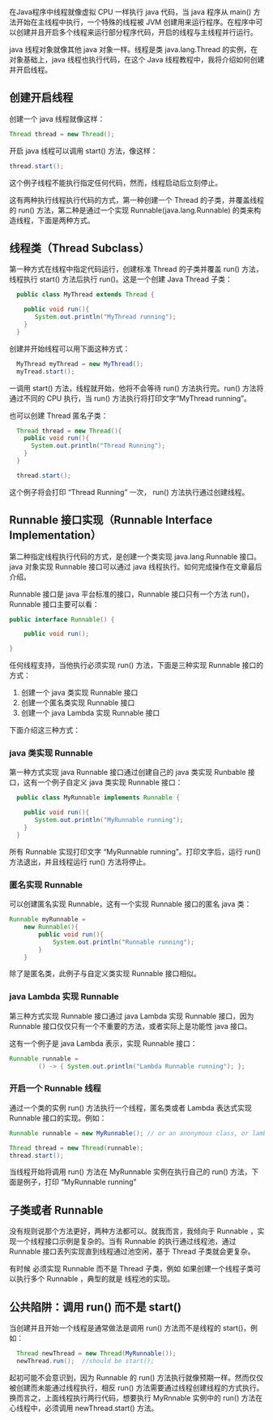 在Java程序中线程就像虚拟 CPU 一样执行 java 代码，当 java 程序从 main() 方法开始在主线程中执行，一个特殊的线程被 JVM 创建用来运行程序。在程序中可以创建并且开启多个线程来运行部分程序代码，开启的线程与主线程并行运行。

java 线程对象就像其他 java 对象一样。线程是类 java.lang.Thread 的实例，在对象基础上，java 线程也执行代码，在这个 Java 线程教程中，我将介绍如何创建并开启线程。

## 创建开启线程

创建一个 java 线程就像这样：

```java
Thread thread = new Thread();
```

开启 java 线程可以调用 start() 方法，像这样：

```java
thread.start();
```

这个例子线程不能执行指定任何代码，然而，线程启动后立刻停止。

这有两种执行线程执行代码的方式，第一种创建一个 Thread 的子类，并覆盖线程的 run() 方法，第二种是通过一个实现 Runnable(java.lang.Runnable) 的类来构造线程，下面是两种方式。

## 线程类（Thread Subclass）

第一种方式在线程中指定代码运行，创建标准 Thread 的子类并覆盖 run() 方法，线程执行 start() 方法后执行 run()。这是一个创建 Java Thread 子类：

```java
  public class MyThread extends Thread {

    public void run(){
       System.out.println("MyThread running");
    }
  }
```

创建并开始线程可以用下面这种方式：

```java
  MyThread myThread = new MyThread();
  myTread.start();
```

一调用 start() 方法，线程就开始，他将不会等待 run() 方法执行完。run() 方法将通过不同的 CPU 执行，当 run() 方法执行将打印文字“MyThread running”。

也可以创建 Thread 匿名子类：
```java
  Thread thread = new Thread(){
    public void run(){
      System.out.println("Thread Running");
    }
  }

  thread.start();
```

这个例子将会打印 “Thread Running” 一次， run() 方法执行通过创建线程。

## Runnable 接口实现（Runnable Interface Implementation）
第二种指定线程执行代码的方式，是创建一个类实现 java.lang.Runnable 接口。java 对象实现 Runnable 接口可以通过 java 线程执行。如何完成操作在文章最后介绍。

Runnable 接口是 java 平台标准的接口，Runnable 接口只有一个方法 run()，Runnable 接口主要可以看：

```java
public interface Runnable() {

    public void run();

}
```

任何线程支持，当他执行必须实现 run() 方法，下面是三种实现 Runnable 接口的方式：
1. 创建一个 java 类实现 Runnable 接口
2. 创建一个匿名类实现 Runnable 接口
3. 创建一个 java Lambda 实现 Runnable 接口

下面介绍这三种方式：

### java 类实现 Runnable
第一种方式实现 java Runnable 接口通过创建自己的 java 类实现 Runbable 接口，这有一个例子自定义 java 类实现 Runnable 接口：
```java
  public class MyRunnable implements Runnable {

    public void run(){
       System.out.println("MyRunnable running");
    }
  }
```

所有 Runnable 实现打印文字 “MyRunnable running”。打印文字后，运行 run() 方法退出，并且线程运行 run() 方法将停止。

### 匿名实现 Runnable

可以创建匿名实现 Runnable，这有一个实现 Runnable 接口的匿名 java 类：
```java
Runnable myRunnable =
    new Runnable(){
        public void run(){
            System.out.println("Runnable running");
        }
    }
```
除了是匿名类，此例子与自定义类实现 Runnable 接口相似。

### java Lambda 实现 Runnable

第三种方式实现 Runnable 接口通过 java Lambda 实现 Runnable 接口，因为 Runnable 接口仅仅只有一个不重要的方法，或者实际上是功能性 java 接口。

这有一个例子是 java Lambda 表示，实现 Runnable 接口：
```java
Runnable runnable =
        () -> { System.out.println("Lambda Runnable running"); };
```

### 开启一个 Runnable 线程

通过一个类的实例 run() 方法执行一个线程，匿名类或者 Lambda 表达式实现 Runnable 接口的实现。例如：

```java
Runnable runnable = new MyRunnable(); // or an anonymous class, or lambda...

Thread thread = new Thread(runnable);
thread.start();
```
当线程开始将调用 run() 方法在 MyRunnable 实例在执行自己的 run() 方法，下面是例子，打印 “MyRunnable running”

## 子类或者 Runnable

没有规则说那个方法更好，两种方法都可以。就我而言，我倾向于 Runnable ，实现一个线程接口示例是复杂的。当有 Runnable 的执行通过线程池，通过 Runnable 接口丢列实现直到线程通过池空闲，基于 Thread 子类就会更复杂。

有时候 必须实现 Runnable 而不是 Thread 子类，例如 如果创建一个线程子类可以执行多个 Runnable ，典型的就是 线程池的实现。

## 公共陷阱：调用 run() 而不是 start()

当创建并且开始一个线程是通常做法是调用 run() 方法而不是线程的 start()，例如：
```java
  Thread newThread = new Thread(MyRunnable());
  newThread.run();  //should be start();
```

起初可能不会意识到，因为 Runnable 的 run() 方法执行就像预期一样。然而仅仅被创建而未能通过线程执行，相反 run() 方法需要通过线程创建线程的方式执行。换而言之，上面线程执行两行代码，想要执行 MyRnnable 实例中的 run() 方法在心线程中，必须调用 newThread.start() 方法。

